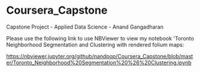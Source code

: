 # Coursera_Capstone
Capstone Project - Applied Data Science - Anand Gangadharan

Please use the following link to use NBViewer to view my notebook 'Toronto Neighborhood Segmentation and Clustering with rendered folium maps:

https://nbviewer.jupyter.org/github/nandpop/Coursera_Capstone/blob/master/Toronto_Neighborhood%20Segmentation%20%26%20Clustering.ipynb
